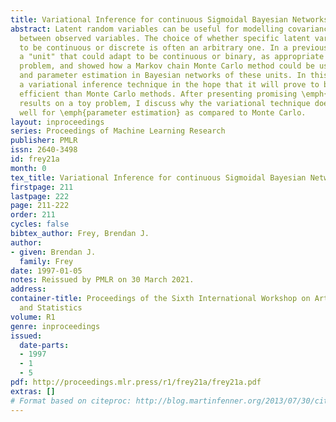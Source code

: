 ```yaml
---
title: Variational Inference for continuous Sigmoidal Bayesian Networks
abstract: Latent random variables can be useful for modelling covariance relationships
  between observed variables. The choice of whether specific latent variables ought
  to be continuous or discrete is often an arbitrary one. In a previous paper, I presented
  a "unit" that could adapt to be continuous or binary, as appropriate for the current
  problem, and showed how a Markov chain Monte Carlo method could be used for inference
  and parameter estimation in Bayesian networks of these units. In this paper, I develop
  a variational inference technique in the hope that it will prove to be more computationally
  efficient than Monte Carlo methods. After presenting promising \emph{inference}
  results on a toy problem, I discuss why the variational technique does not work
  well for \emph{parameter estimation} as compared to Monte Carlo.
layout: inproceedings
series: Proceedings of Machine Learning Research
publisher: PMLR
issn: 2640-3498
id: frey21a
month: 0
tex_title: Variational Inference for continuous Sigmoidal Bayesian Networks
firstpage: 211
lastpage: 222
page: 211-222
order: 211
cycles: false
bibtex_author: Frey, Brendan J.
author:
- given: Brendan J.
  family: Frey
date: 1997-01-05
notes: Reissued by PMLR on 30 March 2021.
address:
container-title: Proceedings of the Sixth International Workshop on Artificial Intelligence
  and Statistics
volume: R1
genre: inproceedings
issued:
  date-parts:
  - 1997
  - 1
  - 5
pdf: http://proceedings.mlr.press/r1/frey21a/frey21a.pdf
extras: []
# Format based on citeproc: http://blog.martinfenner.org/2013/07/30/citeproc-yaml-for-bibliographies/
---
```

